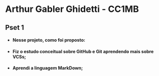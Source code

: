# Arthur Gabler Ghidetti - CC1MB 
## Pset 1

* #### Nesse projeto, como foi proposto: 
* #### Fiz o estudo conceitual sobre GitHub e Git aprendendo mais sobre VCSs; 
* #### Aprendi a linguagem MarkDown; 
